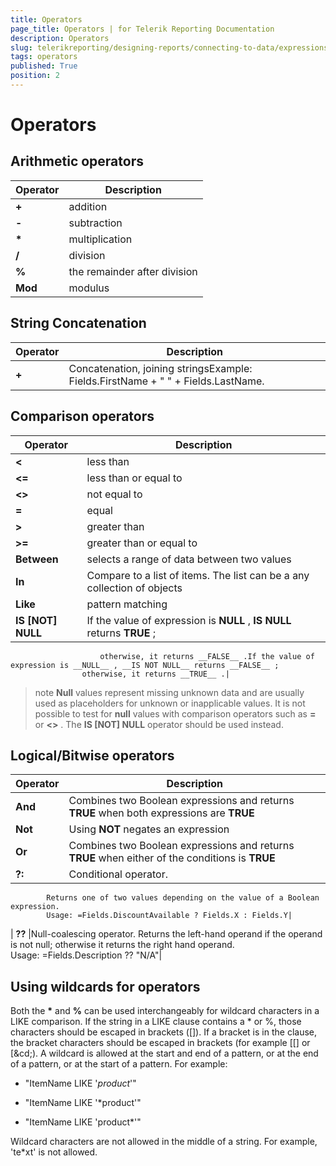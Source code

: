 ```yaml
---
title: Operators
page_title: Operators | for Telerik Reporting Documentation
description: Operators
slug: telerikreporting/designing-reports/connecting-to-data/expressions/expressions-reference/operators
tags: operators
published: True
position: 2
---
```


# Operators



## Arithmetic operators


| Operator | Description |
| ------ | ------ |
| __+__ |addition|
| __-__ |subtraction|
| __*__ |multiplication|
| __/__ |division|
| __%__ |the remainder after division|
| __Mod__ |modulus|

## String Concatenation


| Operator | Description |
| ------ | ------ |
| __+__ |Concatenation, joining stringsExample: Fields.FirstName + " " + Fields.LastName.|

## Comparison operators


| Operator | Description |
| ------ | ------ |
| __<__ |less than|
| __<=__ |less than or equal to|
| __<>__ |not equal to|
| __=__ |equal|
| __>__ |greater than|
| __>=__ |greater than or equal to|
| __Between__ |selects a range of data between two values|
| __In__ |Compare to a list of items. The list can be a any collection of objects|
| __Like__ |pattern matching|
| __IS [NOT] NULL__ |If the value of expression is __NULL__ , __IS NULL__ returns __TRUE__ ;
						otherwise, it returns __FALSE__ .If the value of expression is __NULL__ , __IS NOT NULL__ returns __FALSE__ ;
			    	otherwise, it returns __TRUE__ .|

>note  __Null__ values represent missing unknown data and are usually used as placeholders for unknown or inapplicable values. 
          It is not possible to test for __null__ values with comparison operators such as __=__ or __<>__ .
          The __IS [NOT] NULL__ operator should be used instead.
>


## Logical/Bitwise operators


| Operator | Description |
| ------ | ------ |
| __And__ |Combines two Boolean expressions and returns __TRUE__ when both expressions are __TRUE__ |
| __Not__ |Using __NOT__ negates an expression|
| __Or__ |Combines two Boolean expressions and returns __TRUE__ when either of the conditions is __TRUE__ |
| __?:__ |Conditional operator.
            Returns one of two values depending on the value of a Boolean expression. 
            Usage: =Fields.DiscountAvailable ? Fields.X : Fields.Y|
| __??__ |Null-coalescing operator.
            Returns the left-hand operand if the operand is not null; 
            otherwise it returns the right hand operand.  
            Usage: =Fields.Description ?? "N/A"|

## Using wildcards for operators

Both the __*__ and __%__ can be used interchangeably for wildcard characters
			in a LIKE comparison. If the string in a LIKE clause contains a *
			or %, those characters should be escaped in brackets ([]). If a
			bracket is in the clause, the bracket characters should be escaped
			in brackets (for example [[] or [&cd;). A wildcard is allowed
			at the start and end of a pattern, or at the end of a pattern, or
			at the start of a pattern. For example:

* "ItemName LIKE '*product*'"

* "ItemName LIKE '*product'"

* "ItemName LIKE 'product*'" 

Wildcard characters are not allowed in the middle of a string.
				For example, 'te*xt' is not allowed.
